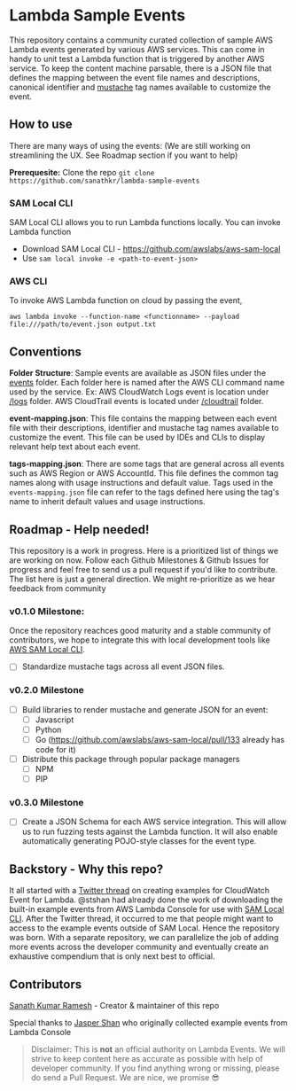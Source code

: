 # Lambda Sample Events 

This repository contains a community curated collection of sample AWS Lambda events generated by various AWS services. This can come in handy to unit test a Lambda function that is triggered by another AWS service. To keep the content machine parsable, there is a JSON file that defines the mapping between the event file names and descriptions, canonical identifier and [mustache](https://mustache.github.io/) tag names available to customize the event. 

## How to use
There are many ways of using the events: (We are still working on streamlining the UX. See Roadmap section if you want to help) 

**Prerequesite:** Clone the repo `git clone https://github.com/sanathkr/lambda-sample-events`

### SAM Local CLI
SAM Local CLI allows you to run Lambda functions locally. You can invoke Lambda function

- Download SAM Local CLI - https://github.com/awslabs/aws-sam-local
- Use `sam local invoke -e <path-to-event-json>` 

### AWS CLI 
To invoke AWS Lambda function on cloud by passing the event,

`aws lambda invoke --function-name <functionname> --payload file:///path/to/event.json output.txt`

## Conventions

**Folder Structure**: Sample events are available as JSON files under the [events](events/) folder. Each folder here is named after the AWS CLI command name used by the service. 
Ex: AWS CloudWatch Logs event is location under [/logs](events/logs) folder. AWS CloudTrail events is located under [/cloudtrail](events/cloudtrail) folder. 

**event-mapping.json**: This file contains the mapping between each event file with their descriptions, identifier and mustache tag names available to customize the event. This file can be used by IDEs and CLIs to display relevant help text about each event. 

**tags-mapping.json**: There are some tags that are general across all events such as AWS Region or AWS AccountId. This file defines the common tag names along with
usage instructions and default value. Tags used in the `events-mapping.json` file can refer to the tags defined here using the tag's name to inherit default values
and usage instructions. 


## Roadmap - Help needed!
This repository is a work in progress. Here is a prioritized list of things we are working on now. Follow each Github Milestones & Github Issues for progress and feel free to send us a pull request if you'd like to contribute. The list here is just a general direction. We might re-prioritize as we hear feedback from community

### v0.1.0 Milestone:
Once the repository reachces good maturity and a stable community of contributors, we hope to integrate this with local development tools like [AWS SAM Local CLI](https://github.com/awslabs/aws-sam-local).

- [ ] Standardize mustache tags across all event JSON files. 

### v0.2.0 Milestone
- [ ] Build libraries to render mustache and generate JSON for an event:
    - [ ] Javascript
    - [ ] Python
    - [ ] Go (https://github.com/awslabs/aws-sam-local/pull/133 already has code for it)
- [ ] Distribute this package through popular package managers
    - [ ] NPM
    - [ ] PIP

### v0.3.0 Milestone
- [ ] Create a JSON Schema for each AWS service integration. This will allow us to run fuzzing tests against the Lambda function. It will also enable automatically generating POJO-style classes for the event type.  

## Backstory - Why this repo? 
It all started with a [Twitter thread](https://twitter.com/sanathkr_/status/958402402490527745) on creating examples for CloudWatch Event for Lambda. @stshan had already done the work of downloading the built-in example events from AWS Lambda Console for use with [SAM Local CLI](https://github.com/awslabs/aws-sam-local). After the Twitter thread, it occurred to me that people might want to access to the example events outside of SAM Local. Hence the repository was born. With a separate 
repository, we can parallelize the job of adding more events across the developer community and eventually create an exhaustive compendium that is only next best to official.

## Contributors

[Sanath Kumar Ramesh](https://github.com/sanathkr) - Creator & maintainer of this repo

Special thanks to [Jasper Shan](https://github.com/stshan) who originally collected example events from Lambda Console

> Disclaimer: This is **not** an official authority on Lambda Events. We will strive to keep content here as accurate as possible with help of developer community. If you find anything wrong or missing, please do send a Pull Request. We are nice, we promise 😎


